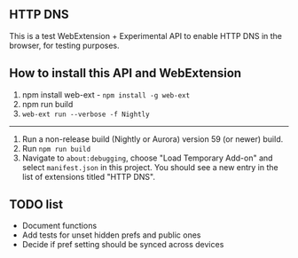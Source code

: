 ## HTTP DNS

This is a test WebExtension + Experimental API to enable HTTP DNS in the browser, for
testing purposes.

## How to install this API and WebExtension

1. npm install web-ext - `npm install -g web-ext`
2. npm run build
3. `web-ext run --verbose -f Nightly`

---

1. Run a non-release build (Nightly or Aurora) version 59 (or newer)
   build.
2. Run `npm run build`
3. Navigate to `about:debugging`, choose
   "Load Temporary Add-on" and select `manifest.json`
   in this project.  You should see a new entry in the list of
   extensions titled "HTTP DNS".

## TODO list

- Document functions
- Add tests for unset hidden prefs and public ones
- Decide if pref setting should be synced across devices
